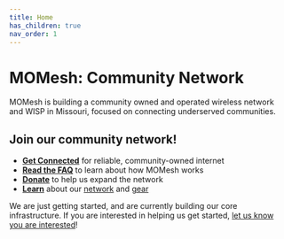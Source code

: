 ```yaml
---
title: Home
has_children: true
nav_order: 1
---
```


<head>
  <meta charset="utf-8">
  <link rel="stylesheet" href="/assets/css/ol.css" type="text/css">
  <script src="/assets/js/ol.js"></script>
</head>


# MOMesh: Community Network

MOMesh is building a community owned and operated wireless network and WISP in Missouri, focused on connecting underserved communities.

## Join our community network!

- [**Get Connected**](/join) for reliable, community-owned internet
- [**Read the FAQ**](/faq) to learn about how MOMesh works
- [**Donate**](/donate) to help us expand the network
- [**Learn**](/docs) about our [network](/docs/network_overview) and [gear](/equipment)

We are just getting started, and are currently building our core infrastructure. If you are interested in helping us get started, [let us know you are interested](/join)!
